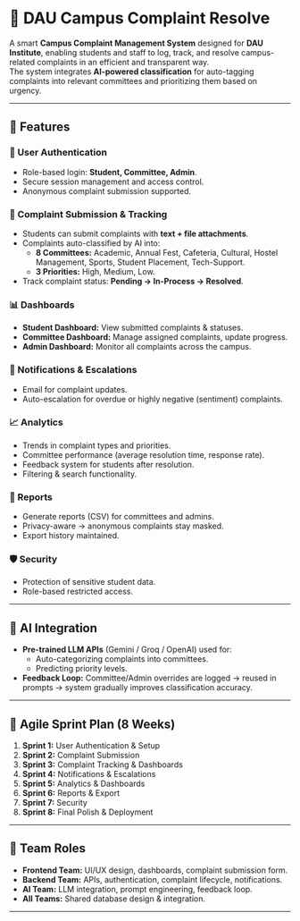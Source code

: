 # 🏫 DAU Campus Complaint Resolve

A smart **Campus Complaint Management System** designed for **DAU Institute**, enabling students and staff to log, track, and resolve campus-related complaints in an efficient and transparent way.  
The system integrates **AI-powered classification** for auto-tagging complaints into relevant committees and prioritizing them based on urgency.

---

## 🚀 Features

### 🔐 User Authentication
- Role-based login: **Student, Committee, Admin**.
- Secure session management and access control.
- Anonymous complaint submission supported.

### 📝 Complaint Submission & Tracking
- Students can submit complaints with **text + file attachments**.
- Complaints auto-classified by AI into:
  - **8 Committees:** Academic, Annual Fest, Cafeteria, Cultural, Hostel Management, Sports, Student Placement, Tech-Support.
  - **3 Priorities:** High, Medium, Low.
- Track complaint status: **Pending → In-Process → Resolved**.

### 📊 Dashboards
- **Student Dashboard:** View submitted complaints & statuses.
- **Committee Dashboard:** Manage assigned complaints, update progress.
- **Admin Dashboard:** Monitor all complaints across the campus.

### 🔔 Notifications & Escalations
- Email for complaint updates.
- Auto-escalation for overdue or highly negative (sentiment) complaints.

### 📈 Analytics
- Trends in complaint types and priorities.
- Committee performance (average resolution time, response rate).
- Feedback system for students after resolution.
- Filtering & search functionality.

### 📑 Reports
- Generate reports (CSV) for committees and admins.
- Privacy-aware → anonymous complaints stay masked.
- Export history maintained.

### 🛡 Security
- Protection of sensitive student data.
- Role-based restricted access.

---

## 🤖 AI Integration

- **Pre-trained LLM APIs** (Gemini / Groq / OpenAI) used for:
  - Auto-categorizing complaints into committees.
  - Predicting priority levels.
- **Feedback Loop:** Committee/Admin overrides are logged → reused in prompts → system gradually improves classification accuracy.

---

## 📅 Agile Sprint Plan (8 Weeks)

1. **Sprint 1:** User Authentication & Setup  
2. **Sprint 2:** Complaint Submission  
3. **Sprint 3:** Complaint Tracking & Dashboards  
4. **Sprint 4:** Notifications & Escalations  
5. **Sprint 5:** Analytics & Dashboards  
6. **Sprint 6:** Reports & Export  
7. **Sprint 7:** Security  
8. **Sprint 8:** Final Polish & Deployment  

---

## 👥 Team Roles

- **Frontend Team:** UI/UX design, dashboards, complaint submission form.  
- **Backend Team:** APIs, authentication, complaint lifecycle, notifications.  
- **AI Team:** LLM integration, prompt engineering, feedback loop.  
- **All Teams:** Shared database design & integration.  

---
